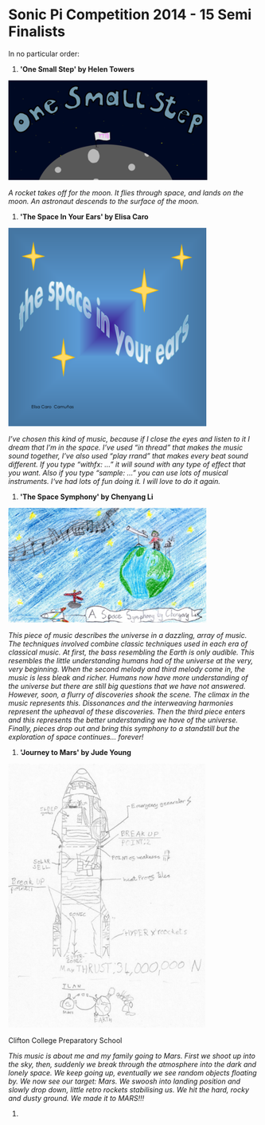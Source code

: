 # Sonic Pi Competition 2014 - 15 Semi Finalists

In no particular order:

1. **'One Small Step' by Helen Towers**

  ![](images/one-small-step.png)
  
  *A rocket takes off for the moon. It flies through space, and lands on the moon. An astronaut descends to the surface of the moon.*

1. **'The Space In Your Ears' by Elisa Caro**

  ![](images/space-in-your-ears.png)
  
  *I’ve chosen this kind of music, because if I close the eyes and listen to it I dream that I’m in the space. I’ve used “in thread” that makes the music sound together, I’ve also used “play rrand” that makes every beat sound different. If you type “withfx: …” it will sound with any type of effect that you want. Also if you type “sample: …” you can use lots of musical instruments. I‘ve had lots of fun doing it. I will love to do it again.*

1. **'The Space Symphony' by Chenyang Li**

  ![](images/space-symphony.png)
  
  *This piece of music describes the universe in a dazzling, array of music. The techniques involved combine classic techniques used in each era of classical music. At first, the bass resembling the Earth is only audible. This resembles the little understanding humans had of the universe at the very, very beginning. When the second melody and third melody come in, the music is less bleak and richer. Humans now have more understanding of the universe but there are still big questions that we have not answered. However, soon, a flurry of discoveries shook the scene. The climax in the music represents this. Dissonances and the interweaving harmonies represent the upheaval of these discoveries. Then the third piece enters and this represents the better understanding we have of the universe. Finally, pieces drop out and bring this symphony to a standstill but the exploration of space continues… forever!*

1. **'Journey to Mars' by Jude Young**

  ![](images/journey-to-mars.png)
  
  Clifton College Preparatory School
  
  *This music is about me and my family going to Mars. First we shoot up into the sky, then, suddenly we break through the atmosphere into the dark and lonely space. We keep going up, eventually we see random objects floating by. We now see our target: Mars. We swoosh into landing position and slowly drop down, little retro rockets stabilising us. We hit the hard, rocky and dusty ground. We made it to MARS!!!*
  
1.   
